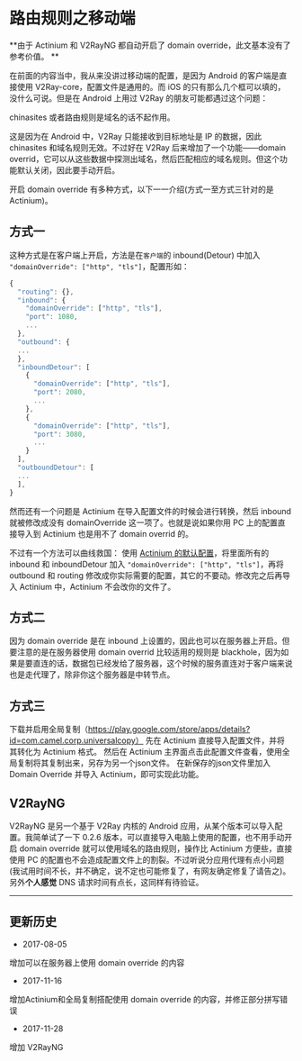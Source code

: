 # 路由规则之移动端

**由于 Actinium 和 V2RayNG 都自动开启了 domain override，此文基本没有了参考价值。 **

在前面的内容当中，我从来没讲过移动端的配置，是因为 Android 的客户端是直接使用 V2Ray-core，配置文件是通用的。而 iOS 的只有那么几个框可以填的，没什么可说。但是在 Android 上用过 V2Ray 的朋友可能都遇过这个问题：

chinasites 或者路由规则是域名的话不起作用。

这是因为在 Android 中，V2Ray 只能接收到目标地址是 IP 的数据，因此 chinasites 和域名规则无效。不过好在 V2Ray 后来增加了一个功能——domain overrid，它可以从这些数据中探测出域名，然后匹配相应的域名规则。但这个功能默认关闭，因此要手动开启。

开启 domain override 有多种方式，以下一一介绍(方式一至方式三针对的是 Actinium)。

## 方式一

这种方式是在客户端上开启，方法是在`客户端`的 inbound(Detour) 中加入 `"domainOverride": ["http", "tls"]`，配置形如：
```javascript
{
  "routing": {},
  "inbound": {
    "domainOverride": ["http", "tls"],
    "port": 1080,
    ...
  },
  "outbound": {
  ...
  },
  "inboundDetour": [
    {
      "domainOverride": ["http", "tls"],
      "port": 2080,
      ...
    },
    {
      "domainOverride": ["http", "tls"],
      "port": 3080,
      ...
    }
  ],
  "outboundDetour": [
  ...
  ],
}

```

然而还有一个问题是 Actinium 在导入配置文件的时候会进行转换，然后 inbound 就被修改成没有 domainOverride 这一项了。也就是说如果你用 PC 上的配置直接导入到 Actinium 也是用不了 domain overrid 的。

不过有一个方法可以曲线救国：
 使用 [Actinium 的默认配置](https://raw.githubusercontent.com/V2Ray-Android/Actinium/master/app/src/main/assets/conf_default.json)，将里面所有的 inbound 和 inboundDetour 加入 `"domainOverride": ["http", "tls"]`，再将 outbound 和 routing 修改成你实际需要的配置，其它的不要动。修改完之后再导入 Actinium 中，Actinium 不会改你的文件了。

## 方式二

因为 domain override 是在 inbound 上设置的，因此也可以在服务器上开启。但要注意的是在服务器使用 domain overrid 比较适用的规则是 blackhole，因为如果是要直连的话，数据包已经发给了服务器，这个时候的服务直连对于客户端来说也是走代理了，除非你这个服务器是中转节点。

## 方式三

下载并启用全局复制（https://play.google.com/store/apps/details?id=com.camel.corp.universalcopy）
先在 Actinium 直接导入配置文件，并将其转化为 Actinium 格式。
然后在 Actinium 主界面点击此配置文件查看，使用全局复制将其复制出来，另存为另一个json文件。
在新保存的json文件里加入 Domain Override 并导入 Actinium，即可实现此功能。

## V2RayNG

V2RayNG 是另一个基于 V2Ray 内核的 Android 应用，从某个版本可以导入配置。我简单试了一下 0.2.6 版本，可以直接导入电脑上使用的配置，也不用手动开启 domain override 就可以使用域名的路由规则，操作比 Actinium 方便些，直接使用 PC 的配置也不会造成配置文件上的割裂。不过听说分应用代理有点小问题(我试用时间不长，并不确定，说不定也可能修复了，有网友确定修复了请告之)。另外**个人感觉** DNS 请求时间有点长，这同样有待验证。

--------
## 更新历史

- 2017-08-05

增加可以在服务器上使用 domain override 的内容

- 2017-11-16

增加Actinium和全局复制搭配使用 domain override 的内容，并修正部分拼写错误

- 2017-11-28

增加 V2RayNG
